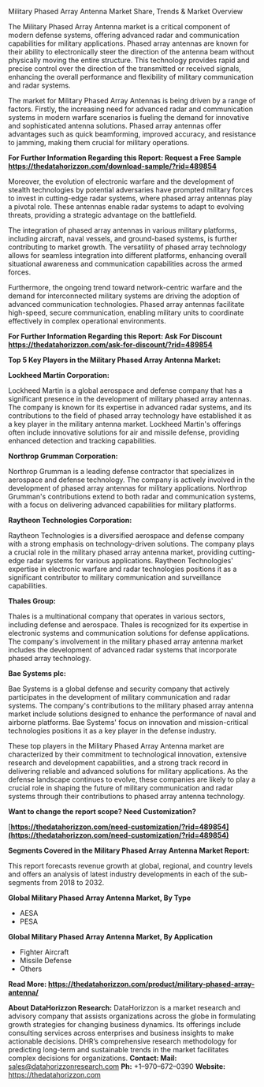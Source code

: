 ﻿Military Phased Array Antenna Market Share, Trends & Market Overview

The Military Phased Array Antenna market is a critical component of modern defense systems, offering advanced radar and communication capabilities for military applications. Phased array antennas are known for their ability to electronically steer the direction of the antenna beam without physically moving the entire structure. This technology provides rapid and precise control over the direction of the transmitted or received signals, enhancing the overall performance and flexibility of military communication and radar systems.

The market for Military Phased Array Antennas is being driven by a range of factors. Firstly, the increasing need for advanced radar and communication systems in modern warfare scenarios is fueling the demand for innovative and sophisticated antenna solutions. Phased array antennas offer advantages such as quick beamforming, improved accuracy, and resistance to jamming, making them crucial for military operations.

**For Further Information Regarding this Report: Request a Free Sample <https://thedatahorizzon.com/download-sample/?rid=489854>** 

Moreover, the evolution of electronic warfare and the development of stealth technologies by potential adversaries have prompted military forces to invest in cutting-edge radar systems, where phased array antennas play a pivotal role. These antennas enable radar systems to adapt to evolving threats, providing a strategic advantage on the battlefield.

The integration of phased array antennas in various military platforms, including aircraft, naval vessels, and ground-based systems, is further contributing to market growth. The versatility of phased array technology allows for seamless integration into different platforms, enhancing overall situational awareness and communication capabilities across the armed forces.

Furthermore, the ongoing trend toward network-centric warfare and the demand for interconnected military systems are driving the adoption of advanced communication technologies. Phased array antennas facilitate high-speed, secure communication, enabling military units to coordinate effectively in complex operational environments.

**For Further Information Regarding this Report: Ask For Discount <https://thedatahorizzon.com/ask-for-discount/?rid=489854>** 

**Top 5 Key Players in the Military Phased Array Antenna Market:**

**Lockheed Martin Corporation:**

Lockheed Martin is a global aerospace and defense company that has a significant presence in the development of military phased array antennas. The company is known for its expertise in advanced radar systems, and its contributions to the field of phased array technology have established it as a key player in the military antenna market. Lockheed Martin's offerings often include innovative solutions for air and missile defense, providing enhanced detection and tracking capabilities.

**Northrop Grumman Corporation:**

Northrop Grumman is a leading defense contractor that specializes in aerospace and defense technology. The company is actively involved in the development of phased array antennas for military applications. Northrop Grumman's contributions extend to both radar and communication systems, with a focus on delivering advanced capabilities for military platforms.

**Raytheon Technologies Corporation:**

Raytheon Technologies is a diversified aerospace and defense company with a strong emphasis on technology-driven solutions. The company plays a crucial role in the military phased array antenna market, providing cutting-edge radar systems for various applications. Raytheon Technologies' expertise in electronic warfare and radar technologies positions it as a significant contributor to military communication and surveillance capabilities.

**Thales Group:**

Thales is a multinational company that operates in various sectors, including defense and aerospace. Thales is recognized for its expertise in electronic systems and communication solutions for defense applications. The company's involvement in the military phased array antenna market includes the development of advanced radar systems that incorporate phased array technology.

**Bae Systems plc:**

Bae Systems is a global defense and security company that actively participates in the development of military communication and radar systems. The company's contributions to the military phased array antenna market include solutions designed to enhance the performance of naval and airborne platforms. Bae Systems' focus on innovation and mission-critical technologies positions it as a key player in the defense industry.

These top players in the Military Phased Array Antenna market are characterized by their commitment to technological innovation, extensive research and development capabilities, and a strong track record in delivering reliable and advanced solutions for military applications. As the defense landscape continues to evolve, these companies are likely to play a crucial role in shaping the future of military communication and radar systems through their contributions to phased array antenna technology.

**Want to change the report scope? Need Customization?**

[**https://thedatahorizzon.com/need-customization/?rid=489854](https://thedatahorizzon.com/need-customization/?rid=489854)** 

**Segments Covered in the Military Phased Array Antenna Market Report:**

This report forecasts revenue growth at global, regional, and country levels and offers an analysis of latest industry developments in each of the sub-segments from 2018 to 2032.

**Global Military Phased Array Antenna Market, By Type**

- AESA
- PESA

**Global Military Phased Array Antenna Market, By Application**

- Fighter Aircraft
- Missile Defense
- Others

**Read More: <https://thedatahorizzon.com/product/military-phased-array-antenna/>** 

**About DataHorizzon Research:**DataHorizzon is a market research and advisory company that assists organizations across the globe in formulating growth strategies for changing business dynamics. Its offerings include consulting services across enterprises and business insights to make actionable decisions. DHR’s comprehensive research methodology for predicting long-term and sustainable trends in the market facilitates complex decisions for organizations.**Contact:Mail:** <sales@datahorizzonresearch.com> **Ph:** +1–970–672–0390**Website:** <https://thedatahorizzon.com> 

